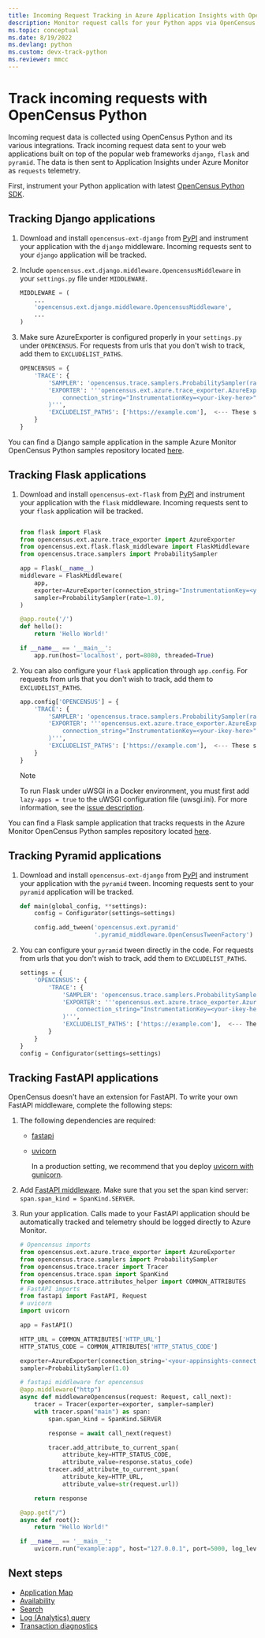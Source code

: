 ```yaml
---
title: Incoming Request Tracking in Azure Application Insights with OpenCensus Python | Microsoft Docs
description: Monitor request calls for your Python apps via OpenCensus Python.
ms.topic: conceptual
ms.date: 8/19/2022
ms.devlang: python
ms.custom: devx-track-python
ms.reviewer: mmcc
---
```


# Track incoming requests with OpenCensus Python

Incoming request data is collected using OpenCensus Python and its various integrations. Track incoming request data sent to your web applications built on top of the popular web frameworks `django`, `flask` and `pyramid`. The data is then sent to Application Insights under Azure Monitor as `requests` telemetry.

First, instrument your Python application with latest [OpenCensus Python SDK](./opencensus-python.md).

## Tracking Django applications

1. Download and install `opencensus-ext-django` from [PyPI](https://pypi.org/project/opencensus-ext-django/) and instrument your application with the `django` middleware. Incoming requests sent to your `django` application will be tracked.

2. Include `opencensus.ext.django.middleware.OpencensusMiddleware` in your `settings.py` file under `MIDDLEWARE`.

    ```python
    MIDDLEWARE = (
        ...
        'opencensus.ext.django.middleware.OpencensusMiddleware',
        ...
    )
    ```

3. Make sure AzureExporter is configured properly in your `settings.py` under `OPENCENSUS`. For requests from urls that you don't wish to track, add them to `EXCLUDELIST_PATHS`.

    ```python
    OPENCENSUS = {
        'TRACE': {
            'SAMPLER': 'opencensus.trace.samplers.ProbabilitySampler(rate=1)',
            'EXPORTER': '''opencensus.ext.azure.trace_exporter.AzureExporter(
                connection_string="InstrumentationKey=<your-ikey-here>"
            )''',
            'EXCLUDELIST_PATHS': ['https://example.com'],  <--- These sites will not be traced if a request is sent to it.
        }
    }
    ```

You can find a Django sample application in the sample Azure Monitor OpenCensus Python samples repository located [here](https://github.com/givenscj/azure-monitor-opencensus-python/tree/master/azure_monitor/django_sample).
## Tracking Flask applications

1. Download and install `opencensus-ext-flask` from [PyPI](https://pypi.org/project/opencensus-ext-flask/) and instrument your application with the `flask` middleware. Incoming requests sent to your `flask` application will be tracked.

    ```python
    
    from flask import Flask
    from opencensus.ext.azure.trace_exporter import AzureExporter
    from opencensus.ext.flask.flask_middleware import FlaskMiddleware
    from opencensus.trace.samplers import ProbabilitySampler
    
    app = Flask(__name__)
    middleware = FlaskMiddleware(
        app,
        exporter=AzureExporter(connection_string="InstrumentationKey=<your-ikey-here>"),
        sampler=ProbabilitySampler(rate=1.0),
    )
    
    @app.route('/')
    def hello():
        return 'Hello World!'
    
    if __name__ == '__main__':
        app.run(host='localhost', port=8080, threaded=True)
    
    ```

2. You can also configure your `flask` application through `app.config`. For requests from urls that you don't wish to track, add them to `EXCLUDELIST_PATHS`.

    ```python
    app.config['OPENCENSUS'] = {
        'TRACE': {
            'SAMPLER': 'opencensus.trace.samplers.ProbabilitySampler(rate=1.0)',
            'EXPORTER': '''opencensus.ext.azure.trace_exporter.AzureExporter(
                connection_string="InstrumentationKey=<your-ikey-here>",
            )''',
            'EXCLUDELIST_PATHS': ['https://example.com'],  <--- These sites will not be traced if a request is sent to it.
        }
    }
    ```
    
    > [!NOTE]
    > To run Flask under uWSGI in a Docker environment, you must first add `lazy-apps = true` to the uWSGI configuration file (uwsgi.ini). For more information, see the [issue description](https://github.com/census-instrumentation/opencensus-python/issues/660). 
    
You can find a Flask sample application that tracks requests in the Azure Monitor OpenCensus Python samples repository located [here](https://github.com/Azure-Samples/azure-monitor-opencensus-python/tree/master/azure_monitor/flask_sample).

## Tracking Pyramid applications

1. Download and install `opencensus-ext-django` from [PyPI](https://pypi.org/project/opencensus-ext-pyramid/) and instrument your application with the `pyramid` tween. Incoming requests sent to your `pyramid` application will be tracked.

    ```python
    def main(global_config, **settings):
        config = Configurator(settings=settings)
    
        config.add_tween('opencensus.ext.pyramid'
                         '.pyramid_middleware.OpenCensusTweenFactory')
    ```

2. You can configure your `pyramid` tween directly in the code. For requests from urls that you don't wish to track, add them to `EXCLUDELIST_PATHS`.

    ```python
    settings = {
        'OPENCENSUS': {
            'TRACE': {
                'SAMPLER': 'opencensus.trace.samplers.ProbabilitySampler(rate=1.0)',
                'EXPORTER': '''opencensus.ext.azure.trace_exporter.AzureExporter(
                    connection_string="InstrumentationKey=<your-ikey-here>",
                )''',
                'EXCLUDELIST_PATHS': ['https://example.com'],  <--- These sites will not be traced if a request is sent to it.
            }
        }
    }
    config = Configurator(settings=settings)
    ```

## Tracking FastAPI applications

OpenCensus doesn't have an extension for FastAPI. To write your own FastAPI middleware, complete the following steps:

1. The following dependencies are required: 
    - [fastapi](https://pypi.org/project/fastapi/)
    - [uvicorn](https://pypi.org/project/uvicorn/)
      
      In a production setting, we recommend that you deploy [uvicorn with gunicorn](https://www.uvicorn.org/deployment/#gunicorn).

2. Add [FastAPI middleware](https://fastapi.tiangolo.com/tutorial/middleware/). Make sure that you set the span kind server: `span.span_kind = SpanKind.SERVER`.

3. Run your application. Calls made to your FastAPI application should be automatically tracked and telemetry should be logged directly to Azure Monitor.

    ```python 
    # Opencensus imports
    from opencensus.ext.azure.trace_exporter import AzureExporter
    from opencensus.trace.samplers import ProbabilitySampler
    from opencensus.trace.tracer import Tracer
    from opencensus.trace.span import SpanKind
    from opencensus.trace.attributes_helper import COMMON_ATTRIBUTES
    # FastAPI imports
    from fastapi import FastAPI, Request
    # uvicorn
    import uvicorn

    app = FastAPI()

    HTTP_URL = COMMON_ATTRIBUTES['HTTP_URL']
    HTTP_STATUS_CODE = COMMON_ATTRIBUTES['HTTP_STATUS_CODE']
    
    exporter=AzureExporter(connection_string='<your-appinsights-connection-string-here>')
    sampler=ProbabilitySampler(1.0)

    # fastapi middleware for opencensus
    @app.middleware("http")
    async def middlewareOpencensus(request: Request, call_next):  
        tracer = Tracer(exporter=exporter, sampler=sampler)       
        with tracer.span("main") as span:
            span.span_kind = SpanKind.SERVER

            response = await call_next(request)

            tracer.add_attribute_to_current_span(
                attribute_key=HTTP_STATUS_CODE,
                attribute_value=response.status_code)
            tracer.add_attribute_to_current_span(
                attribute_key=HTTP_URL,
                attribute_value=str(request.url))

        return response

    @app.get("/")
    async def root():
        return "Hello World!"

    if __name__ == '__main__':
        uvicorn.run("example:app", host="127.0.0.1", port=5000, log_level="info")
    ```

## Next steps

* [Application Map](./app-map.md)
* [Availability](./monitor-web-app-availability.md)
* [Search](./diagnostic-search.md)
* [Log (Analytics) query](../logs/log-query-overview.md)
* [Transaction diagnostics](./transaction-diagnostics.md)

